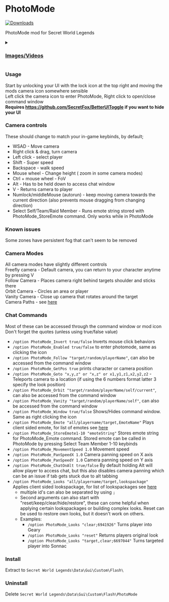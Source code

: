 # PhotoMode
[![Downloads](https://img.shields.io/github/downloads/SecretFox/PhotoMode/total?style=for-the-badge)](https://github.com/SecretFox/PhotoMode/releases)  

PhotoMode mod for Secret World Legends  


<details>
<summary>
<h3><ins>Images/Videos</ins></h3>

</summary>
    
  https://user-images.githubusercontent.com/25548149/185160959-963d5925-ab7b-4798-b55c-340786892cfc.mp4
  
![1](https://user-images.githubusercontent.com/25548149/185174358-f7690e83-fe06-4230-a302-fc40cc86f491.png)
![2](https://user-images.githubusercontent.com/25548149/185180517-5f42335e-7ee7-4f77-aab0-549cba7c8f05.png)
![3](https://user-images.githubusercontent.com/25548149/185174396-7214e6d6-d0c7-4bf0-b764-32e5b400da45.png)
![4](https://user-images.githubusercontent.com/25548149/185175588-5f36af2c-690f-48dc-b4f7-75c81b757c5e.png)
![Starfox-2021-07-09-21-49-13](https://user-images.githubusercontent.com/25548149/185175928-b93431e5-7e54-495b-91a3-3bf884b82834.png)


</details>

### Usage  
Start by unlocking your UI with the lock icon at the top right and moving the mods camera icon somewhere sensible  
Left click the camera icon to enter PhotoMode, Right click to open/close command window  
**Requires https://github.com/SecretFox/BetterUIToggle if you want to hide your UI**

### Camera controls  
These should change to match your in-game keybinds, by default;
* WSAD - Move camera
* Right click & drag, turn camera
* Left click - select player
* Shift - Super speed
* Backspace - walk speed
* Mouse wheel - Change height ( zoom in some camera modes)
* Ctrl + mouse wheel - FoV
* Alt - Has to be held down to access chat window
* V - Returns camera to player
* Numlock/middleMouse (autorun) - keep moving camera towards the current direction (also prevents mouse dragging from changing direction)
* Select Self/Team/Raid Member - Runs emote string stored with PhotoMode_StoreEmote command. Only works while in PhotoMode  

### Known issues
Some zones have persistent fog that can't seem to be removed  

### Camera Modes  
All camera modes have slightly different controls  
Freefly camera - Default camera, you can return to your character anytime by pressing V  
Follow Camera - Places camera right behind targets shoulder and sticks there  
Orbit Camera - Circles an area or player  
Vanity Camera - Close up camera that rotates around the target  
Camera Paths - see [here](https://github.com/SecretFox/PhotoMode/tree/main/CameraPaths)

### Chat Commands  
Most of these can be accessed through the command window or mod icon  
Don't forget the quotes (unless using true/false value)  
* `/option PhotoMode_Invert true/false` Inverts mouse click behaviors
* `/option PhotoMode_Enabled true/false` to enter photomode, same as clicking the icon
* `/option PhotoMode_Follow "target/random/playerName"`, can also be accessed from the command window
* `/option PhotoMode_GetPos true` prints character or camera position
* `/option PhotoMode_Goto "x,y,z" or "x,z" or x1,y1,z1,x2,y2,z2` - Teleports camera to a location (if using the 6 numbers format latter 3 specify the look position)  
* `/option PhotoMode_Orbit "target/random/playerName/self/current"`, can also be accessed from the command window
* `/option PhotoMode_Vanity "target/random/playerName/self"`, can also be accessed from the command window
* `/option PhotoMode_Window true/false` Shows/Hides command window. Same as right clicking the icon
* `/option PhotoMode_Emote "all/playername/target,EmoteName"` Plays client sided emote, for list of emotes see [here](https://github.com/super-jenius/Untold/blob/master/fox/Animation.xml)
* `/option PhotoMode_StoreEmote1-10 "emoteString"` Stores emote string for PhotoMode_Emote command. Stored emote can be called in PhotoMode by pressing Select Team Member 1-10 keybinds  
* `/option PhotoMode_MovementSpeed 1.0` Movement speed  
* `/option PhotoMode_PanSpeedX 1.0` Camera panning speed on X axis  
* `/option PhotoMode_PanSpeedY 1.0` Camera panning speed on Y axis  
* `/option PhotoMode_ChatOnAlt true/false` By default holding Alt will allow player to access chat, but this also disables camera panning which can be an issue if tab gets stuck due to alt tabbing  
* `/option PhotoMode_Looks "all/playername/target,lookspackage"` Applies client sided lookspackage, for list of lookspackages see [here](https://github.com/super-jenius/Untold/blob/master/fox/LooksRDB.xml)  
  * multiple id's can also be separated by using `;`
  * Second arguments can also start with "reset/keep/clear/hide/restore", these can come helpful when applying certain lookspackages or building complex looks. Reset can be used to restore own looks, but it doesn't work on others.
  * Examples:
    * `/option PhotoMode_Looks "clear;6941926"` Turns player into Geary
    * `/option PhotoMode_Looks "reset"` Returns players original look
    * `/option PhotoMode_Looks "target,clear;6697044"` Turns targeted player into Sonnac
### Install
Extract to `Secret World Legends\Data\Gui\Custom\Flash\`

### Uninstall
Delete `Secret World Legends\Data\Gui\Custom\Flash\PhotoMode`
